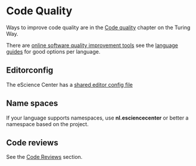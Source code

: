 # Code Quality

Ways to improve code quality are in the [Code quality](https://book.the-turing-way.org//reproducible-research/code-quality.html) chapter on the Turing Way.

There are [online software quality improvement tools](https://book.the-turing-way.org/reproducible-research/code-quality/code-quality-style.html#online-services-providing-software-quality-checks) see the [language guides](language_guides/languages_overview.md) for good options per language.

## Editorconfig

The eScience Center has a [shared editor config file](https://raw.githubusercontent.com/NLeSC/exemplum/master/.editorconfig)

## Name spaces

If your language supports namespaces, use **nl.esciencecenter** or better a namespace based on the project.

## Code reviews

See the [Code Reviews](code_review.md) section.
